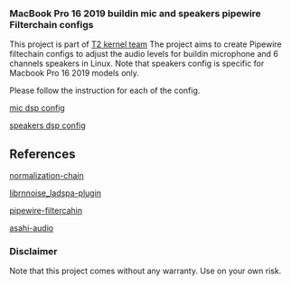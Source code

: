 ### MacBook Pro 16 2019 buildin mic and speakers pipewire Filterchain configs

This project is part of [T2 kernel team](https://wiki.t2linux.org/)
The project aims to create Pipewire filtechain configs to adjust the audio levels for buildin microphone and 6 channels speakers in Linux. Note that speakers config is specific for Macbook Pro 16 2019 models only.

Please follow the instruction for each of the config.

[mic dsp config](docs/mic.md)

[speakers dsp config](docs/speakers.md)

## References

[normalization-chain](https://forum.endeavouros.com/t/pipewire-filter-chains-normalize-audio-noise-suppression/31661)

[librnnoise_ladspa-plugin](https://github.com/werman/noise-suppression-for-voice)

[pipewire-filtercahin](https://docs.pipewire.org/page_module_filter_chain.html)

[asahi-audio](https://github.com/chadmed/asahi-audio)

### Disclaimer
Note that this project comes without any warranty. Use on your own risk.
